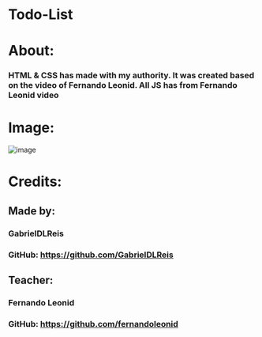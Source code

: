 # Todo-List

# About:

  ### HTML & CSS has made with my authority. It was created based on the video of Fernando Leonid. All JS has from Fernando Leonid video

# Image:

![image](https://user-images.githubusercontent.com/52906139/164518397-58ca569e-4f24-4246-93a3-4a197cf1b707.png)

# Credits:

 ## Made by:
  ### GabrielDLReis
  ### GitHub: https://github.com/GabrielDLReis

 ## Teacher:
  ### Fernando Leonid
  ### GitHub: https://github.com/fernandoleonid
